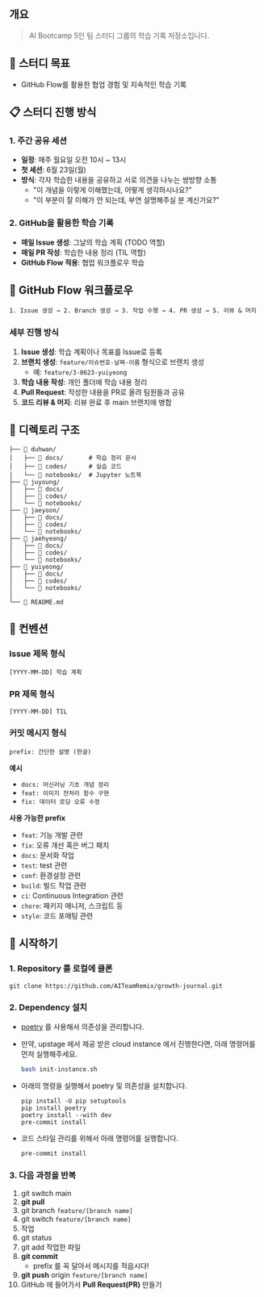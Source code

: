 ## 개요

> AI Bootcamp 5인 팀 스터디 그룹의 학습 기록 저장소입니다.

## 🎯 스터디 목표

- GitHub Flow를 활용한 협업 경험 및 지속적인 학습 기록

## 📋 스터디 진행 방식

### 1. 주간 공유 세션

- **일정**: 매주 월요일 오전 10시 ~ 13시
- **첫 세션**: 6월 23일(월)
- **방식**: 각자 학습한 내용을 공유하고 서로 의견을 나누는 쌍방향 소통
    - "이 개념을 이렇게 이해했는데, 어떻게 생각하시나요?"
    - "이 부분이 잘 이해가 안 되는데, 부연 설명해주실 분 계신가요?"

### 2. GitHub을 활용한 학습 기록

- **매일 Issue 생성**: 그날의 학습 계획 (TODO 역할)
- **매일 PR 작성**: 학습한 내용 정리 (TIL 역할)
- **GitHub Flow 적용**: 협업 워크플로우 학습

## 🔄 GitHub Flow 워크플로우

```
1. Issue 생성 → 2. Branch 생성 → 3. 작업 수행 → 4. PR 생성 → 5. 리뷰 & 머지
```

### 세부 진행 방식

1. **Issue 생성**: 학습 계획이나 목표를 Issue로 등록
2. **브랜치 생성**: `feature/이슈번호-날짜-이름` 형식으로 브랜치 생성
    - 예: `feature/3-0623-yuiyeong`
3. **학습 내용 작성**: 개인 폴더에 학습 내용 정리
4. **Pull Request**: 작성한 내용을 PR로 올려 팀원들과 공유
5. **코드 리뷰 & 머지**: 리뷰 완료 후 main 브랜치에 병합

## 📁 디렉토리 구조

```
├── 📂 duhwan/
│   ├── 📂 docs/       # 학습 정리 문서
│   ├── 📂 codes/      # 실습 코드
│   └── 📂 notebooks/  # Jupyter 노트북
├── 📂 juyoung/
│   ├── 📂 docs/
│   ├── 📂 codes/
│   └── 📂 notebooks/
├── 📂 jaeyoon/
│   ├── 📂 docs/
│   ├── 📂 codes/
│   └── 📂 notebooks/
├── 📂 jaehyeong/
│   ├── 📂 docs/
│   ├── 📂 codes/
│   └── 📂 notebooks/
├── 📂 yuiyeong/
│   ├── 📂 docs/
│   ├── 📂 codes/
│   └── 📂 notebooks/
│
└── 📄 README.md
```

## 📝 컨벤션

### Issue 제목 형식

```
[YYYY-MM-DD] 학습 계획
```

### PR 제목 형식

```
[YYYY-MM-DD] TIL
```

### 커밋 메시지 형식

```
prefix: 간단한 설명 (한글)
```

**예시**

- `docs: 머신러닝 기초 개념 정리`
- `feat: 이미지 전처리 함수 구현`
- `fix: 데이터 로딩 오류 수정`

**사용 가능한 prefix**

- `feat`: 기능 개발 관련
- `fix`: 오류 개선 혹은 버그 패치
- `docs`: 문서화 작업
- `test`: test 관련
- `conf`: 환경설정 관련
- `build`: 빌드 작업 관련
- `ci`: Continuous Integration 관련
- `chore`: 패키지 매니저, 스크립트 등
- `style`: 코드 포매팅 관련

## 🚀 시작하기

### 1. Repository 를 로컬에 클론

```
git clone https://github.com/AITeamRemix/growth-journal.git
```

### 2. Dependency 설치

- [poetry](https://python-poetry.org/docs/) 를 사용해서 의존성을 관리합니다.

- 만약, upstage 에서 제공 받은 cloud instance 에서 진행한다면, 아래 명령어를 먼저 실행해주세요.
    ```bash
    bash init-instance.sh
    ```
- 아래의 명령을 실행해서 poetry 및 의존성을 설치합니다.

    ```shell
    pip install -U pip setuptools
    pip install poetry
    poetry install --with dev
    pre-commit install
    ```
- 코드 스타일 관리를 위해서 아래 명령어를 실행합니다.

    ```shell
    pre-commit install
    ```

### 3. 다음 과정을 반복

1. git switch main
2. **git pull**
3. git branch `feature/[branch name]`
4. git switch `feature/[branch name]`
5. 작업
6. git status
7. git add 작업한 파일
8. **git commit**
    - prefix 를 꼭 달아서 메시지를 적읍시다!
9. **git push** origin `feature/[branch name]`
10. GitHub 에 들어가서 **Pull Request(PR)** 만들기
